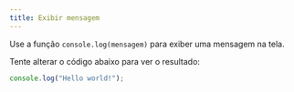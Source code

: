 ```yaml
---
title: Exibir mensagem
---
```


Use a função `console.log(mensagem)` para exiber uma mensagem na tela.

Tente alterar o código abaixo para ver o resultado:

```javascript
console.log("Hello world!");
```
